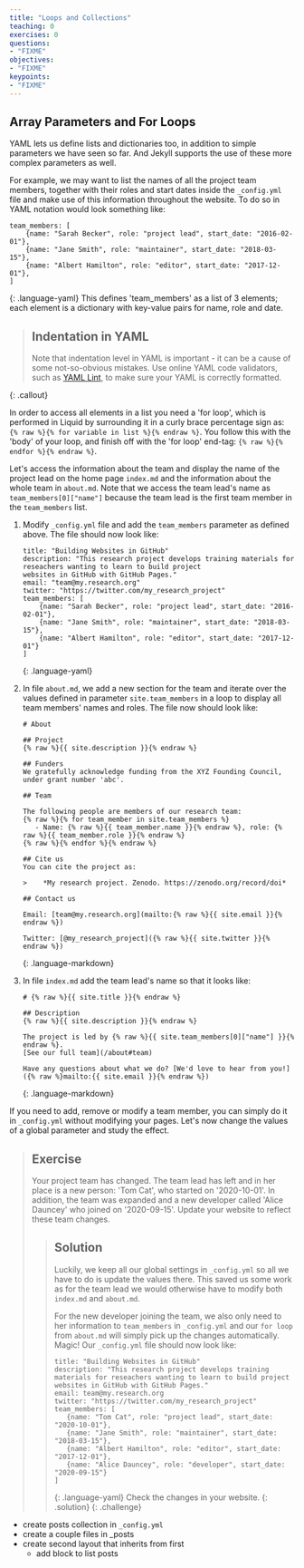 ```yaml
---
title: "Loops and Collections"
teaching: 0
exercises: 0
questions:
- "FIXME"
objectives:
- "FIXME"
keypoints:
- "FIXME"
---
```



## Array Parameters and For Loops

YAML lets us define lists and dictionaries too, in addition to simple parameters we have seen so far.
And Jekyll supports the use of these more complex parameters as well.

For example, we may want
to list the names of all the project team members, together with their roles and start dates inside the `_config.yml` file
and make use of this information throughout the website. To do so in YAML notation would look something like:

~~~
team_members: [
    {name: "Sarah Becker", role: "project lead", start_date: "2016-02-01"},
    {name: "Jane Smith", role: "maintainer", start_date: "2018-03-15"},
    {name: "Albert Hamilton", role: "editor", start_date: "2017-12-01"},
]
~~~
{: .language-yaml}
This defines 'team_members' as a list of 3 elements; each element is a dictionary with key-value pairs for name, role and date.

> ## Indentation in YAML
> Note that indentation level in YAML is important - it can be a cause of some not-so-obvious mistakes. Use online YAML
>code validators, such as [YAML Lint](http://www.yamllint.com/), to make sure your YAML is correctly formatted.
>
{: .callout}

In order to access all elements in a list you need a 'for loop', which is performed in Liquid
by surrounding it in a curly brace percentage sign as:
`{% raw %}{% for variable in list %}{% endraw %}`. You follow this with the 'body' of your loop, and finish off
 with the 'for loop' end-tag: `{% raw %}{% endfor %}{% endraw %}`.

Let's access the information about the team and display the name of the project lead on the home page `index.md` and the information about the whole team in `about.md`. Note that we access the team lead's name as `team_members[0]["name"]` because the team lead is the first team member in the `team_members` list.

1. Modify `_config.yml` file and add the `team_members` parameter as defined above. The file should now look like:

   ~~~
   title: "Building Websites in GitHub"
   description: "This research project develops training materials for reseachers wanting to learn to build project
   websites in GitHub with GitHub Pages."
   email: "team@my.research.org"
   twitter: "https://twitter.com/my_research_project"
   team_members: [
       {name: "Sarah Becker", role: "project lead", start_date: "2016-02-01"},
       {name: "Jane Smith", role: "maintainer", start_date: "2018-03-15"},
       {name: "Albert Hamilton", role: "editor", start_date: "2017-12-01"}
   ]
   ~~~
   {: .language-yaml}

2. In file `about.md`, we add a new section for the team and iterate over the values defined in parameter `site.team_members` in a loop to display all team members' names and roles. The file now should look like:

   ~~~
   # About

   ## Project
   {% raw %}{{ site.description }}{% endraw %}

   ## Funders
   We gratefully acknowledge funding from the XYZ Founding Council, under grant number 'abc'.

   ## Team

   The following people are members of our research team:
   {% raw %}{% for team_member in site.team_members %}
      - Name: {% raw %}{{ team_member.name }}{% endraw %}, role: {% raw %}{{ team_member.role }}{% endraw %}
   {% raw %}{% endfor %}{% endraw %}

   ## Cite us
   You can cite the project as:

   >    *My research project. Zenodo. https://zenodo.org/record/doi*

   ## Contact us

   Email: [team@my.research.org](mailto:{% raw %}{{ site.email }}{% endraw %})

   Twitter: [@my_research_project]({% raw %}{{ site.twitter }}{% endraw %})
   ~~~
   {: .language-markdown}


3. In file `index.md` add the team lead's name so that it looks like:

   ~~~
   # {% raw %}{{ site.title }}{% endraw %}

   ## Description
   {% raw %}{{ site.description }}{% endraw %}

   The project is led by {% raw %}{{ site.team_members[0]["name"] }}{% endraw %}.
   [See our full team](/about#team)

   Have any questions about what we do? [We'd love to hear from you!]({% raw %}mailto:{{ site.email }}{% endraw %})
   ~~~
   {: .language-markdown}

If you need to add, remove or modify a team member, you can simply do it in `_config.yml` without modifying your pages.
Let's now change the values of a global parameter and study the effect.

> ## Exercise
> Your project team has changed. The team lead has left and in her place is a new person: 'Tom Cat', who started on
> '2020-10-01'. In addition, the team was expanded and a new developer called 'Alice Dauncey' who joined on '2020-09-15'.
> Update your website to reflect these team changes.
> > ## Solution
> > Luckily, we keep all our global settings in `_config.yml` so all we have to do is update the values there. This saved us some work as for the team lead we would otherwise have to modify both `index.md` and `about.md`.
> >
> >For the new developer joining the team, we also only need to her information to `team_members` in `_config.yml` and our `for loop` from `about.md` will simply pick up the changes automatically. Magic! Our `_config.yml` file should now look like:
> >
> > ~~~
> > title: "Building Websites in GitHub"
> > description: "This research project develops training materials for reseachers wanting to learn to build project
> > websites in GitHub with GitHub Pages."
> > email: team@my.research.org
> > twitter: "https://twitter.com/my_research_project"
> > team_members: [
> >    {name: "Tom Cat", role: "project lead", start_date: "2020-10-01"},
> >    {name: "Jane Smith", role: "maintainer", start_date: "2018-03-15"},
> >    {name: "Albert Hamilton", role: "editor", start_date: "2017-12-01"},
> >    {name: "Alice Dauncey", role: "developer", start_date: "2020-09-15"}
> > ]
> > ~~~
> > {: .language-yaml}
> > Check the changes in your website.
> {: .solution}
{: .challenge}

- create posts collection in `_config.yml`
- create a couple files in _posts
- create second layout that inherits from first
  - add block to list posts
